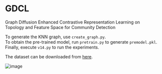 # GDCL
Graph Diffusion Enhanced Contrastive  Representation Learning on Topology and Feature  Space for Community Detection


To generate the KNN graph, use `create_graph.py`.  
To obtain the pre-trained model, run `pretrain.py` to generate `premodel.pkl`.  
Finally, execute `v14.py` to run the experiments.

The dataset can be downloaded from [here](https://github.com/yueliu1999/Awesome-Deep-Graph-Clustering/blob/main/dataset/README.md).

![image](https://github.com/user-attachments/assets/4610ac9d-f48f-4179-af5a-d31aed2c4616)


